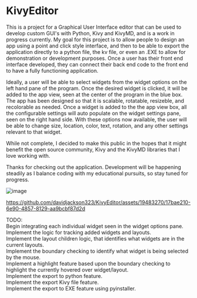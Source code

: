 # KivyEditor
This is a project for a Graphical User Interface editor that can be used to develop custom GUI's with Python, Kivy and KivyMD, and is a work in progress currently.
My goal for this project is to allow people to design an app using a point and click style interface, and then to be able to export the application directly to a
python file, the kv file, or even an .EXE to allow for demonstration or development purposes. Once a user has their front end interface developed, they can connect their
back end code to the front end to have a fully functioning application.

Ideally, a user will be able to select widgets from the widget options on the left hand pane of the program. Once the desired widget is clicked, it will be added to the 
app view, seen at the center of the program in the blue box. The app has been designed so that it is scalable, rotatable, resizeble, and recolorable as needed. 
Once a widget is added to the the app view box, all the configurable settings will auto populate on the widget settings pane, seen on the right hand side. 
With these options now available, the user will be able to change size, location, color, text, rotation, and any other settings relevant to that widget. 

While not complete, I decided to make this public in the hopes that it might benefit the open source community, Kivy and the KivyMD libraries that I love working with. 

Thanks for checking out the application. Development will be happening steadily as I balance coding with my educational pursuits, so stay tuned for progress. 

![image](https://github.com/davidjackson323/KivyEditor/assets/19483270/4e2f393a-ccb9-4ad1-a50d-9db878e865da)


https://github.com/davidjackson323/KivyEditor/assets/19483270/17bae210-6e90-4857-8129-aa9bcbf87d2d



TODO:  
Begin integrating each individual widget seen in the widget options pane.  
Implement the logic for tracking added widgets and layouts.  
Implement the layout children logic, that identifies what widgets are in the current layouts.  
Implement the boundary checking to identify what widget is being selected by the mouse.  
Implement a highlight feature based upon the boundary checking to highlight the currently hovered over widget/layout.  
Implement the export to python feature.  
Implement the export Kivy file feature.  
Implement the export to EXE feature using pyinstaller.   


